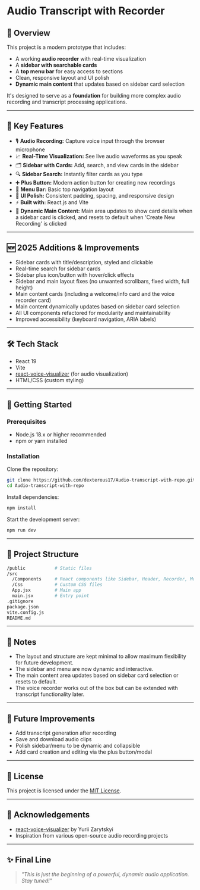# Audio Transcript with Recorder

## 📜 Overview

This project is a modern prototype that includes:

- A working **audio recorder** with real-time visualization  
- A **sidebar with searchable cards**  
- A **top menu bar** for easy access to sections
- Clean, responsive layout and UI polish
- **Dynamic main content** that updates based on sidebar card selection

It's designed to serve as a **foundation** for building more complex audio recording and transcript processing applications.

---

## 🎯 Key Features

- 🎙️ **Audio Recording:** Capture voice input through the browser microphone  
- 📈 **Real-Time Visualization:** See live audio waveforms as you speak  
- 🗂️ **Sidebar with Cards:** Add, search, and view cards in the sidebar  
- 🔍 **Sidebar Search:** Instantly filter cards as you type  
- ➕ **Plus Button:** Modern action button for creating new recordings  
- 📑 **Menu Bar:** Basic top navigation layout  
- 💎 **UI Polish:** Consistent padding, spacing, and responsive design  
- ⚡ **Built with:** React.js and Vite
- 🧩 **Dynamic Main Content:** Main area updates to show card details when a sidebar card is clicked, and resets to default when 'Create New Recording' is clicked

---

## 🆕 2025 Additions & Improvements

- Sidebar cards with title/description, styled and clickable
- Real-time search for sidebar cards
- Sidebar plus icon/button with hover/click effects
- Sidebar and main layout fixes (no unwanted scrollbars, fixed width, full height)
- Main content cards (including a welcome/info card and the voice recorder card)
- Main content dynamically updates based on sidebar card selection
- All UI components refactored for modularity and maintainability
- Improved accessibility (keyboard navigation, ARIA labels)

---

## 🛠️ Tech Stack

- React 19  
- Vite  
- [react-voice-visualizer](https://www.npmjs.com/package/react-voice-visualizer) (for audio visualization)  
- HTML/CSS (custom styling)

---

## 🚀 Getting Started

### Prerequisites

- Node.js 18.x or higher recommended  
- npm or yarn installed

### Installation

Clone the repository:

```bash
git clone https://github.com/dexterous17/Audio-transcript-with-repo.git
cd Audio-transcript-with-repo
```

Install dependencies:

```bash
npm install
```

Start the development server:

```bash
npm run dev
```

---

## 📂 Project Structure

```bash
/public           # Static files
/src
  /Components     # React components like Sidebar, Header, Recorder, Modal, MainCard
  /Css            # Custom CSS files
  App.jsx         # Main app
  main.jsx        # Entry point
.gitignore
package.json
vite.config.js
README.md
```

---

## 📌 Notes

- The layout and structure are kept minimal to allow maximum flexibility for future development.
- The sidebar and menu are now dynamic and interactive.
- The main content area updates based on sidebar card selection or resets to default.
- The voice recorder works out of the box but can be extended with transcript functionality later.

---

## 🧠 Future Improvements

- Add transcript generation after recording  
- Save and download audio clips  
- Polish sidebar/menu to be dynamic and collapsible  
- Add card creation and editing via the plus button/modal

---

## 📝 License

This project is licensed under the [MIT License](LICENSE).

---

## 🤝 Acknowledgements

- [react-voice-visualizer](https://github.com/YZarytskyi/react-voice-visualizer) by Yurii Zarytskyi  
- Inspiration from various open-source audio recording projects

---

## ✨ Final Line

> *"This is just the beginning of a powerful, dynamic audio application. Stay tuned!"*